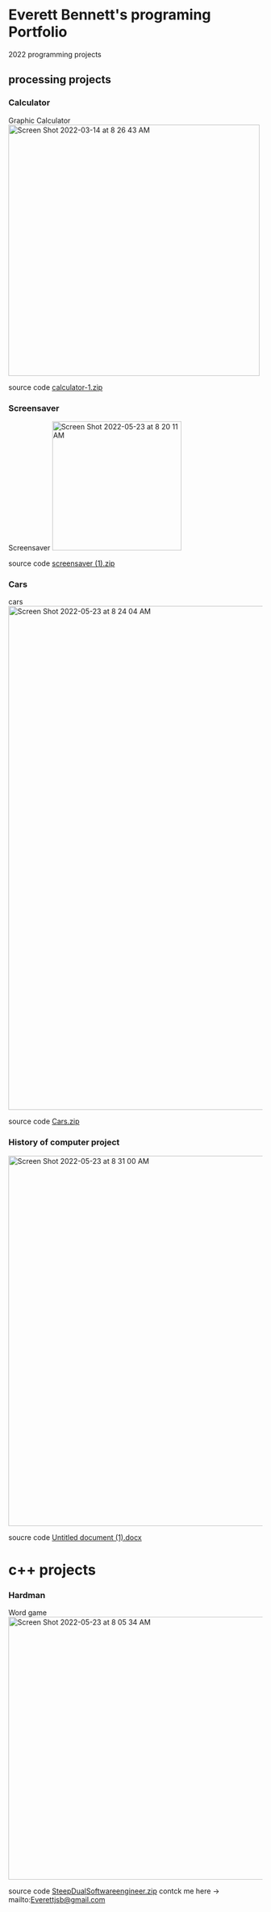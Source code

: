 # Everett Bennett's programing Portfolio

2022 programming projects

## processing projects

### Calculator 

Graphic Calculator
<img width="498" alt="Screen Shot 2022-03-14 at 8 26 43 AM" src="https://user-images.githubusercontent.com/89047475/158193829-cbfd1beb-e1a8-4a21-8690-fb6258f2d83d.png">

source code
[calculator-1.zip](https://github.com/EverettSB/computerprogramming2022/files/8245835/calculator-1.zip)


### Screensaver

Screensaver
<img width="256" alt="Screen Shot 2022-05-23 at 8 20 11 AM" src="https://user-images.githubusercontent.com/89047475/169840775-cb9f8285-6aaa-4ca4-bd60-f8689010392d.png">

source code
[screensaver (1).zip](https://github.com/EverettSB/computerprogramming2022/files/8755316/screensaver.1.zip)



### Cars
cars
<img width="999" alt="Screen Shot 2022-05-23 at 8 24 04 AM" src="https://user-images.githubusercontent.com/89047475/169841450-96f34265-8495-43da-971c-3e5301e5f354.png">

source code
[Cars.zip](https://github.com/EverettSB/computerprogramming2022/files/8755346/Cars.zip)


### History of computer project
<img width="734" alt="Screen Shot 2022-05-23 at 8 31 00 AM" src="https://user-images.githubusercontent.com/89047475/169842817-91f2610e-aa02-4a97-b239-71dccfc3dc41.png">

soucre code 
[Untitled document (1).docx](https://github.com/EverettSB/computerprogramming2022/files/8755411/Untitled.document.1.docx)



# c++ projects

### Hardman

Word game
<img width="521" alt="Screen Shot 2022-05-23 at 8 05 34 AM" src="https://user-images.githubusercontent.com/89047475/169837981-d22e15b2-0c7c-4a60-8f69-6a8bcc12af69.png">

source code
[SteepDualSoftwareengineer.zip](https://github.com/EverettSB/computerprogramming2022/files/8755218/SteepDualSoftwareengineer.zip)
contck me here -> mailto:Everettjsb@gmail.com

